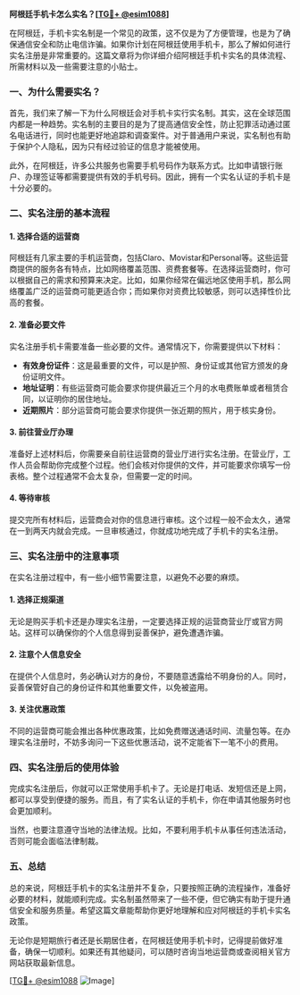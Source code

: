 **阿根廷手机卡怎么实名？[[TG💪+ @esim1088](https://t.me/s/esim1088)]**

在阿根廷，手机卡实名制是一个常见的政策，这不仅是为了方便管理，也是为了确保通信安全和防止电信诈骗。如果你计划在阿根廷使用手机卡，那么了解如何进行实名注册是非常重要的。这篇文章将为你详细介绍阿根廷手机卡实名的具体流程、所需材料以及一些需要注意的小贴士。

### 一、为什么需要实名？

首先，我们来了解一下为什么阿根廷会对手机卡实行实名制。其实，这在全球范围内都是一种趋势。实名制的主要目的是为了提高通信安全性，防止犯罪活动通过匿名电话进行，同时也能更好地追踪和调查案件。对于普通用户来说，实名制也有助于保护个人隐私，因为只有经过验证的信息才能被使用。

此外，在阿根廷，许多公共服务也需要手机号码作为联系方式。比如申请银行账户、办理签证等都需要提供有效的手机号码。因此，拥有一个实名认证的手机卡是十分必要的。

### 二、实名注册的基本流程

#### 1. 选择合适的运营商

阿根廷有几家主要的手机运营商，包括Claro、Movistar和Personal等。这些运营商提供的服务各有特点，比如网络覆盖范围、资费套餐等。在选择运营商时，你可以根据自己的需求和预算来决定。比如，如果你经常在偏远地区使用手机，那么网络覆盖广泛的运营商可能更适合你；而如果你对资费比较敏感，则可以选择性价比高的套餐。

#### 2. 准备必要文件

实名注册手机卡需要准备一些必要的文件。通常情况下，你需要提供以下材料：

- **有效身份证件**：这是最重要的文件，可以是护照、身份证或其他官方颁发的身份证明文件。
- **地址证明**：有些运营商可能会要求你提供最近三个月的水电费账单或者租赁合同，以证明你的居住地址。
- **近期照片**：部分运营商可能会要求你提供一张近期的照片，用于核实身份。

#### 3. 前往营业厅办理

准备好上述材料后，你需要亲自前往运营商的营业厅进行实名注册。在营业厅，工作人员会帮助你完成整个过程。他们会核对你提供的文件，并可能要求你填写一份表格。整个过程通常不会太复杂，但需要一定的时间。

#### 4. 等待审核

提交完所有材料后，运营商会对你的信息进行审核。这个过程一般不会太久，通常在一到两天内就会完成。一旦审核通过，你就成功地完成了手机卡的实名注册。

### 三、实名注册中的注意事项

在实名注册过程中，有一些小细节需要注意，以避免不必要的麻烦。

#### 1. 选择正规渠道

无论是购买手机卡还是办理实名注册，一定要选择正规的运营商营业厅或官方网站。这样可以确保你的个人信息得到妥善保护，避免遭遇诈骗。

#### 2. 注意个人信息安全

在提供个人信息时，务必确认对方的身份，不要随意透露给不明身份的人。同时，妥善保管好自己的身份证件和其他重要文件，以免被盗用。

#### 3. 关注优惠政策

不同的运营商可能会推出各种优惠政策，比如免费赠送通话时间、流量包等。在办理实名注册时，不妨多询问一下这些优惠活动，说不定能省下一笔不小的费用。

### 四、实名注册后的使用体验

完成实名注册后，你就可以正常使用手机卡了。无论是打电话、发短信还是上网，都可以享受到便捷的服务。而且，有了实名认证的手机卡，你在申请其他服务时也会更加顺利。

当然，也要注意遵守当地的法律法规。比如，不要利用手机卡从事任何违法活动，否则可能会面临法律制裁。

### 五、总结

总的来说，阿根廷手机卡的实名注册并不复杂，只要按照正确的流程操作，准备好必要的材料，就能顺利完成。实名制虽然带来了一些不便，但它确实有助于提升通信安全和服务质量。希望这篇文章能帮助你更好地理解和应对阿根廷的手机卡实名政策。

无论你是短期旅行者还是长期居住者，在阿根廷使用手机卡时，记得提前做好准备，确保一切顺利。如果还有其他疑问，可以随时咨询当地运营商或查阅相关官方网站获取最新信息。

[[TG💪+ @esim1088](https://t.me/s/esim1088) ![Image](https://i.postimg.cc/4NQfJmqS/Snipaste-2025-05-13-00-14-12.png)]